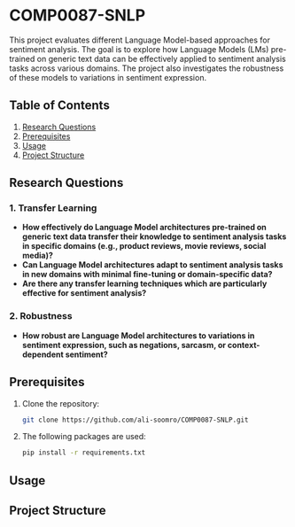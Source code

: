 # COMP0087-SNLP


This project evaluates different Language Model-based approaches for sentiment analysis. The goal is to explore how Language Models (LMs) pre-trained on generic text data can be effectively applied to sentiment analysis tasks across various domains. The project also investigates the robustness of these models to variations in sentiment expression.

## Table of Contents

1. [Research Questions](#research-questions)
2. [Prerequisites](#prerequisites)
3. [Usage](#usage)
4. [Project Structure](#project-structure)

## Research Questions

### 1. Transfer Learning
- **How effectively do Language Model architectures pre-trained on generic text data transfer their knowledge to sentiment analysis tasks in specific domains (e.g., product reviews, movie reviews, social media)?**
- **Can Language Model architectures adapt to sentiment analysis tasks in new domains with minimal fine-tuning or domain-specific data?**
- **Are there any transfer learning techniques which are particularly effective for sentiment analysis?**

### 2. Robustness
- **How robust are Language Model architectures to variations in sentiment expression, such as negations, sarcasm, or context-dependent sentiment?**

## Prerequisites

1. Clone the repository:

   ```bash
   git clone https://github.com/ali-soomro/COMP0087-SNLP.git
   
2. The following packages are used:

   ```bash
   pip install -r requirements.txt

## Usage

## Project Structure
